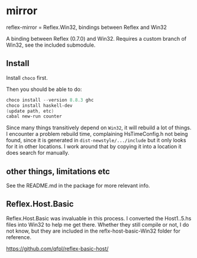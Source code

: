 # mirror
reflex-mirror = Reflex.Win32, bindings between Reflex and Win32

A binding between Reflex (0.7.0) and Win32. Requires a custom branch of Win32, see the included submodule.

## Install
Install `choco` first.

Then you should be able to do:

```powershell
choco install --version 8.8.3 ghc
choco install haskell-dev
(update path, etc)
cabal new-run counter 
```

Since many things transitively depend on `Win32`, it will rebuild a lot of things. 
I encounter a problem rebuild time, complaining HsTimeConfig.h not being found, 
since it is generated in `dist-newstyle/.../include` but it only looks for it in 
other locations. I work around that by copying it into a location it does search 
for manually.

## other things, limitations etc
See the README.md in the package for more relevant info.

## Reflex.Host.Basic

Reflex.Host.Basic was invaluable in this process. I converted the Host1..5.hs files 
into Win32 to help me get there. Whether they still compile or not, I do not know, 
but they are included in the reflx-host-basic-Win32 folder for reference.

https://github.com/qfpl/reflex-basic-host/
